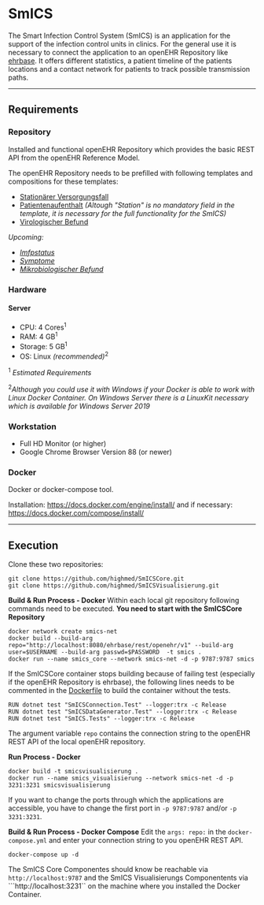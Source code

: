 # SmICS

The Smart Infection Control System (SmICS) is an application for the support of the infection control units in clinics. For the general use it is necessary to connect the application to an openEHR Repository like [ehrbase](https://github.com/ehrbase/ehrbase). It offers different statistics, a patient timeline of the patients locations and a contact network for patients to track possible transmission paths. 

___
## Requirements

### Repository

Installed and functional openEHR Repository which provides the basic REST API from the openEHR Reference Model.

The openEHR Repository needs to be prefilled with following templates and compositions for these templates:

- [Stationärer Versorgungsfall](https://ckm.highmed.org/ckm/templates/1246.169.620)
- [Patientenaufenthalt](https://ckm.highmed.org/ckm/templates/1246.169.590) *(Altough "Station" is no mandatory field in the template, it is necessary for the full functionality for the SmICS)*
- [Virologischer Befund](https://ckm.highmed.org/ckm/templates/1246.169.636)

*Upcoming:*
- *[Imfpstatus](https://ckm.highmed.org/ckm/templates/1246.169.1187)*
- *[Symptome](https://ckm.highmed.org/ckm/templates/1246.169.1109)*
- *[Mikrobiologischer Befund](https://ckm.highmed.org/ckm/templates/1246.169.69)*

### Hardware

#### Server 
- CPU: 4 Cores<sup>1</sup> 
- RAM: 4 GB<sup>1</sup> 
- Storage: 5 GB<sup>1</sup> 
- OS: Linux *(recommended)*<sup>2</sup> 

<sup>1</sup> *Estimated Requirements*

<sup>2</sup>*Although you could use it with Windows if your Docker is able to work with Linux Docker Container. On Windows Server there is a LinuxKit necessary which is available for Windows Server 2019*

### Workstation
- Full HD Monitor (or higher)
- Google Chrome Browser Version 88 (or newer)

### Docker

Docker or docker-compose tool. 

Installation: https://docs.docker.com/engine/install/ and if necessary: https://docs.docker.com/compose/install/

___
## Execution

Clone these two repositories:
```
git clone https://github.com/highmed/SmICSCore.git
git clone https://github.com/highmed/SmICSVisualisierung.git
```

**Build & Run Process - Docker**
Within each local git repository following commands need to be executed. **You need to start with the SmICSCore Repository**

```
docker network create smics-net
docker build --build-arg repo="http://localhost:8080/ehrbase/rest/openehr/v1" --build-arg user=$USERNAME --build-arg passwd=$PASSWORD  -t smics .
docker run --name smics_core --network smics-net -d -p 9787:9787 smics
```

If the SmICSCore container stops building because of failing test (especially if the openEHR Repository is ehrbase), the following lines needs to be commented in the <ins>Dockerfile</ins> to build the container without the tests.

```
RUN dotnet test "SmICSConnection.Test" --logger:trx -c Release
RUN dotnet test "SmICSDataGenerator.Test" --logger:trx -c Release
RUN dotnet test "SmICS.Tests" --logger:trx -c Release
```

The argument variable ```repo``` contains the connection string to the openEHR REST API of the local openEHR repository.

**Run Process - Docker**

```
docker build -t smicsvisualisierung .
docker run --name smics_visualisierung --network smics-net -d -p 3231:3231 smicsvisualisierung
```

If you want to change the ports through which the applications are accessible, you have to change the first port in ```-p 9787:9787``` and/or ```-p 3231:3231```.

**Build & Run Process - Docker Compose**
Edit the ```args: repo:``` in the ```docker-compose.yml``` and enter your connection string to you openEHR REST API.

```
docker-compose up -d
```

The SmICS Core Componentes should know be reachable via ```http://localhost:9787``` and the SmICS Visualisierungs Componentents via ```http://localhost:3231`` on the machine where you installed the Docker Container. 